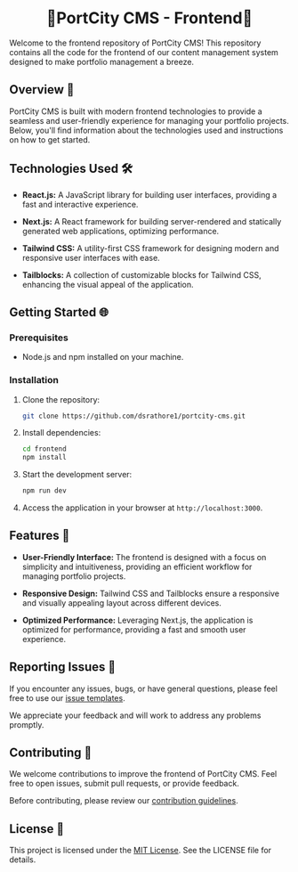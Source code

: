 <h1 align='center'>🎇PortCity CMS - Frontend🎇</h1>

Welcome to the frontend repository of PortCity CMS! This repository contains all the code for the frontend of our content management system designed to make portfolio management a breeze.

## Overview 🚀

PortCity CMS is built with modern frontend technologies to provide a seamless and user-friendly experience for managing your portfolio projects. Below, you'll find information about the technologies used and instructions on how to get started.

## Technologies Used 🛠️

- **React.js:** A JavaScript library for building user interfaces, providing a fast and interactive experience.
  
- **Next.js:** A React framework for building server-rendered and statically generated web applications, optimizing performance.

- **Tailwind CSS:** A utility-first CSS framework for designing modern and responsive user interfaces with ease.

- **Tailblocks:** A collection of customizable blocks for Tailwind CSS, enhancing the visual appeal of the application.

## Getting Started 🌐

### Prerequisites

- Node.js and npm installed on your machine.

### Installation

1. Clone the repository:
   ```bash
   git clone https://github.com/dsrathore1/portcity-cms.git
   ```

2. Install dependencies:
   ```bash
   cd frontend
   npm install
   ```

3. Start the development server:
   ```bash
   npm run dev
   ```

4. Access the application in your browser at `http://localhost:3000`.

## Features 🌟

- **User-Friendly Interface:** The frontend is designed with a focus on simplicity and intuitiveness, providing an efficient workflow for managing portfolio projects.

- **Responsive Design:** Tailwind CSS and Tailblocks ensure a responsive and visually appealing layout across different devices.

- **Optimized Performance:** Leveraging Next.js, the application is optimized for performance, providing a fast and smooth user experience.

## Reporting Issues 🐛

If you encounter any issues, bugs, or have general questions, please feel free to use our [issue templates](https://github.com/dsrathore1/Portcity-CMS/issues/new/choose).

We appreciate your feedback and will work to address any problems promptly.

## Contributing 🤝

We welcome contributions to improve the frontend of PortCity CMS. Feel free to open issues, submit pull requests, or provide feedback.

Before contributing, please review our [contribution guidelines](CONTRIBUTING.md).

## License 📝

This project is licensed under the [MIT License](LICENSE). See the LICENSE file for details.
